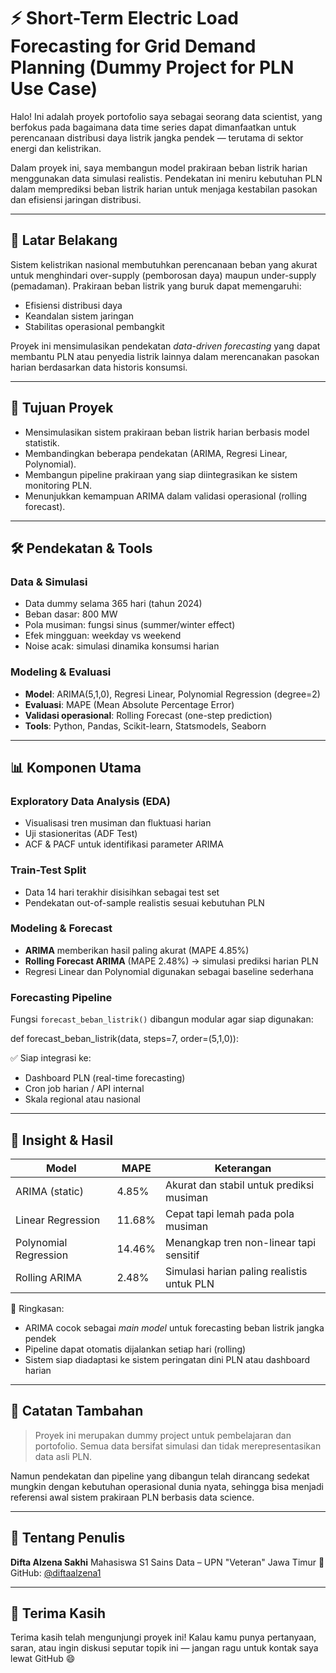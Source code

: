 # ⚡ Short-Term Electric Load Forecasting for Grid Demand Planning (Dummy Project for PLN Use Case)

Halo! Ini adalah proyek portofolio saya sebagai seorang data scientist, yang berfokus pada bagaimana data time series dapat dimanfaatkan untuk perencanaan distribusi daya listrik jangka pendek — terutama di sektor energi dan kelistrikan.

Dalam proyek ini, saya membangun model prakiraan beban listrik harian menggunakan data simulasi realistis. Pendekatan ini meniru kebutuhan PLN dalam memprediksi beban listrik harian untuk menjaga kestabilan pasokan dan efisiensi jaringan distribusi.

---

## 🧠 Latar Belakang

Sistem kelistrikan nasional membutuhkan perencanaan beban yang akurat untuk menghindari over-supply (pemborosan daya) maupun under-supply (pemadaman). Prakiraan beban listrik yang buruk dapat memengaruhi:

- Efisiensi distribusi daya  
- Keandalan sistem jaringan  
- Stabilitas operasional pembangkit

Proyek ini mensimulasikan pendekatan _data-driven forecasting_ yang dapat membantu PLN atau penyedia listrik lainnya dalam merencanakan pasokan harian berdasarkan data historis konsumsi.

---

## 🎯 Tujuan Proyek

- Mensimulasikan sistem prakiraan beban listrik harian berbasis model statistik.
- Membandingkan beberapa pendekatan (ARIMA, Regresi Linear, Polynomial).
- Membangun pipeline prakiraan yang siap diintegrasikan ke sistem monitoring PLN.
- Menunjukkan kemampuan ARIMA dalam validasi operasional (rolling forecast).

---

## 🛠️ Pendekatan & Tools

### Data & Simulasi

- Data dummy selama 365 hari (tahun 2024)
- Beban dasar: 800 MW
- Pola musiman: fungsi sinus (summer/winter effect)
- Efek mingguan: weekday vs weekend
- Noise acak: simulasi dinamika konsumsi harian

### Modeling & Evaluasi

- **Model**: ARIMA(5,1,0), Regresi Linear, Polynomial Regression (degree=2)
- **Evaluasi**: MAPE (Mean Absolute Percentage Error)
- **Validasi operasional**: Rolling Forecast (one-step prediction)
- **Tools**: Python, Pandas, Scikit-learn, Statsmodels, Seaborn

---

## 📊 Komponen Utama

### Exploratory Data Analysis (EDA)
- Visualisasi tren musiman dan fluktuasi harian
- Uji stasioneritas (ADF Test)
- ACF & PACF untuk identifikasi parameter ARIMA

### Train-Test Split
- Data 14 hari terakhir disisihkan sebagai test set
- Pendekatan out-of-sample realistis sesuai kebutuhan PLN

### Modeling & Forecast
- **ARIMA** memberikan hasil paling akurat (MAPE 4.85%)
- **Rolling Forecast ARIMA** (MAPE 2.48%) → simulasi prediksi harian PLN
- Regresi Linear dan Polynomial digunakan sebagai baseline sederhana

### Forecasting Pipeline
Fungsi `forecast_beban_listrik()` dibangun modular agar siap digunakan:

def forecast_beban_listrik(data, steps=7, order=(5,1,0)):

✅ Siap integrasi ke:

* Dashboard PLN (real-time forecasting)
* Cron job harian / API internal
* Skala regional atau nasional

---

## 🔎 Insight & Hasil

| Model                 | MAPE   | Keterangan                                 |
| --------------------- | ------ | ------------------------------------------ |
| ARIMA (static)        | 4.85%  | Akurat dan stabil untuk prediksi musiman   |
| Linear Regression     | 11.68% | Cepat tapi lemah pada pola musiman         |
| Polynomial Regression | 14.46% | Menangkap tren non-linear tapi sensitif    |
| Rolling ARIMA         | 2.48%  | Simulasi harian paling realistis untuk PLN |

📌 Ringkasan:

* ARIMA cocok sebagai *main model* untuk forecasting beban listrik jangka pendek
* Pipeline dapat otomatis dijalankan setiap hari (rolling)
* Sistem siap diadaptasi ke sistem peringatan dini PLN atau dashboard harian

---

## 📌 Catatan Tambahan

> Proyek ini merupakan dummy project untuk pembelajaran dan portofolio. Semua data bersifat simulasi dan tidak merepresentasikan data asli PLN.

Namun pendekatan dan pipeline yang dibangun telah dirancang sedekat mungkin dengan kebutuhan operasional dunia nyata, sehingga bisa menjadi referensi awal sistem prakiraan PLN berbasis data science.

---

## 👤 Tentang Penulis

**Difta Alzena Sakhi**
Mahasiswa S1 Sains Data – UPN "Veteran" Jawa Timur
🔗 GitHub: [@diftaalzena1](https://github.com/diftaalzena1)

---

## 🙏 Terima Kasih

Terima kasih telah mengunjungi proyek ini!
Kalau kamu punya pertanyaan, saran, atau ingin diskusi seputar topik ini — jangan ragu untuk kontak saya lewat GitHub 😄

```

